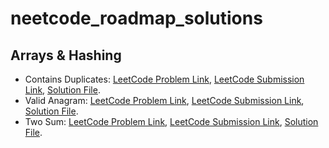 # neetcode_roadmap_solutions
## Arrays & Hashing
* Contains Duplicates: [LeetCode Problem Link](https://leetcode.com/problems/contains-duplicate/), [LeetCode Submission Link](https://leetcode.com/problems/contains-duplicate/submissions/873117251/), [Solution File](https://github.com/GalalMohammed/neetcode_roadmap_solutions/blob/main/Arrays_and_Hashing/Contains_duplicates.cpp).
* Valid Anagram: [LeetCode Problem Link](https://leetcode.com/problems/valid-anagram/), [LeetCode Submission Link](https://leetcode.com/problems/valid-anagram/submissions/873144178/), [Solution File](https://github.com/GalalMohammed/neetcode_roadmap_solutions/blob/main/Arrays_and_Hashing/Valid_Anagram.cpp).
* Two Sum: [LeetCode Problem Link](https://leetcode.com/problems/two-sum/), [LeetCode Submission Link](https://leetcode.com/problems/two-sum/submissions/535769966/), [Solution File](https://github.com/GalalMohammed/neetcode_roadmap_solutions/blob/main/Arrays_and_Hashing/Two_Sum.py).
